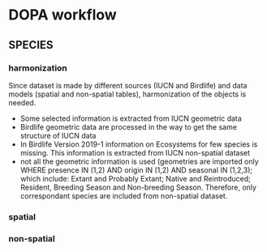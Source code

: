 # DOPA workflow

## SPECIES

### harmonization

Since dataset is made by different sources (IUCN and Birdlife) and data models (spatial and non-spatial tables), harmonization of the objects is needed.

+  Some selected information is extracted from IUCN geometric data
+  Birdlife geometric data are processed in the way to get the same structure of IUCN data
+  In Birdlife Version 2019-1 information on Ecosystems for few species is missing. This information is extracted from IUCN non-spatial dataset
+  not all the geometric information is used (geometries are imported only WHERE presence IN (1,2) AND origin IN (1,2) AND seasonal IN (1,2,3); which include: Extant and Probably Extant; Native and Reintroduced; Resident, Breeding Season and Non-breeding Season. Therefore, only correspondant species are included from non-spatial dataset.

### spatial

### non-spatial
